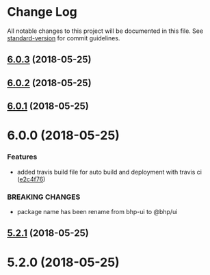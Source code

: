 # Change Log

All notable changes to this project will be documented in this file. See [standard-version](https://github.com/conventional-changelog/standard-version) for commit guidelines.

<a name="6.0.3"></a>
## [6.0.3](https://github.com/BHP-DevHub/bhp-ui/compare/v6.0.2...v6.0.3) (2018-05-25)



<a name="6.0.2"></a>
## [6.0.2](https://github.com/BHP-DevHub/bhp-ui/compare/v6.0.1...v6.0.2) (2018-05-25)



<a name="6.0.1"></a>
## [6.0.1](https://github.com/BHP-DevHub/bhp-ui/compare/v6.0.0...v6.0.1) (2018-05-25)



<a name="6.0.0"></a>
# 6.0.0 (2018-05-25)


### Features

* added travis build file for auto build and deployment with travis ci ([e2c4f76](https://github.com/BHP-DevHub/bhp-ui/commit/e2c4f76))


### BREAKING CHANGES

* package name has been rename from bhp-ui to @bhp/ui



<a name="5.2.1"></a>
## [5.2.1](http://iorper-tfs01:8080/tfs/DefaultCollection/UX/_git/bhp-ui/compare/v5.2.0...v5.2.1) (2018-05-25)



<a name="5.2.0"></a>
# 5.2.0 (2018-05-25)
